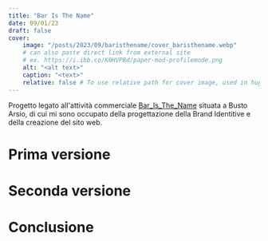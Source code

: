 ```yaml
---
title: "Bar Is The Name"
date: 09/01/23
draft: false
cover:
    image: "/posts/2023/09/baristhename/cover_baristhename.webp"
    # can also paste direct link from external site
    # ex. https://i.ibb.co/K0HVPBd/paper-mod-profilemode.png
    alt: "<alt text>"
    caption: "<text>"
    relative: false # To use relative path for cover image, used in hugo Page-bundles
---
```

Progetto legato all'attività commerciale [Bar_Is_The_Name](https://baristhename.com) situata a Busto Arsio, di cui mi sono occupato della progettazione della Brand Identitive e della creazione del sito web.

# Prima versione

# Seconda versione

# Conclusione
